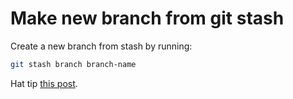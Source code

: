 # Make new branch from git stash

Create a new branch from stash by running: 

```sh
git stash branch branch-name 
```

Hat tip [this post](https://jemma.dev/blog/git-stash).